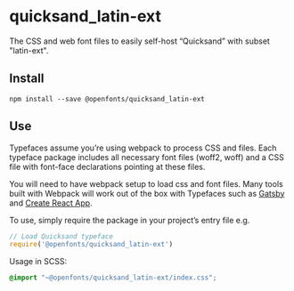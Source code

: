 
# quicksand_latin-ext

The CSS and web font files to easily self-host “Quicksand” with subset "latin-ext".

## Install

`npm install --save @openfonts/quicksand_latin-ext`

## Use

Typefaces assume you’re using webpack to process CSS and files. Each typeface
package includes all necessary font files (woff2, woff) and a CSS file with
font-face declarations pointing at these files.

You will need to have webpack setup to load css and font files. Many tools built
with Webpack will work out of the box with Typefaces such as [Gatsby](https://github.com/gatsbyjs/gatsby)
and [Create React App](https://github.com/facebookincubator/create-react-app).

To use, simply require the package in your project’s entry file e.g.

```javascript
// Load Quicksand typeface
require('@openfonts/quicksand_latin-ext')
```

Usage in SCSS:
```scss
@import "~@openfonts/quicksand_latin-ext/index.css";
```
